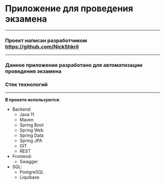 # Приложение для проведения экзамена
***
### Проект написан разработчиком https://github.com/NickShkril
***
### Данное приложение разработано для автоматизации проведения экзамена

### Стек технологий
***
**В проекте используются**:

* Backend:
    - Java 11
    - Maven
    - Spring Boot
    - Spring Web
    - Spring Data
    - Spring JPA
    - GIT
    - REST
* Frontend:
    - Swagger 
* SQL:
    - PostgreSQL
    - Liquibase
    
